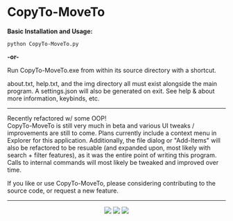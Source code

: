 <h1>CopyTo-MoveTo</h1>

<strong>Basic Installation and Usage:</strong>

`python CopyTo-MoveTo.py`

<strong>-or-</strong>

Run CopyTo-MoveTo.exe from within its source directory with a shortcut.

about.txt, help.txt, and the img directory all must exist alongside the main program. A settings.json will also be generated on exit. See help & about more information, keybinds, etc.
<hr>
Recently refactored w/ some OOP!
<br>
CopyTo-MoveTo is still very much in beta and various UI tweaks / improvements are still to come. Plans currently include a context menu in Explorer for this application. Additionally, the file dialog or "Add-Items" will also be refactored to be resuable (and expanded upon, most likely with search + filter features), as it was the entire point of writing this program. Calls to internal commands will most likely be tweaked and improved over time.

If you like or use CopyTo-MoveTo, please considering contributing to the source code, or request a new feature.
<hr>
<p align="center">
    <img src="https://i.imgur.com/MVXhTZD.png">
    <img src="https://i.imgur.com/1X8c48Y.png">
    <img src="https://i.imgur.com/XLXe8Nc.png">
</p>

